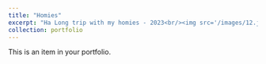 ```yaml
---
title: "Homies"
excerpt: "Ha Long trip with my homies - 2023<br/><img src='/images/12.jpg'>"
collection: portfolio
---
```


This is an item in your portfolio.
